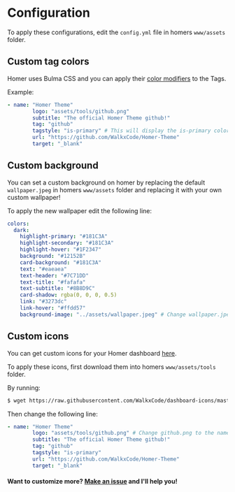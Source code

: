 # Configuration
To apply these configurations, edit the `config.yml` file in homers `www/assets` folder.


## Custom tag colors
Homer uses Bulma CSS and you can apply their [color modifiers](https://bulma.io/documentation/overview/modifiers/) to the Tags.

Example:
```yaml
- name: "Homer Theme"
        logo: "assets/tools/github.png"
        subtitle: "The official Homer Theme github!"
        tag: "github"
        tagstyle: "is-primary" # This will display the is-primary color! Try changing it to; is-link, is-info, is-success, is-warning or is-danger!
        url: "https://github.com/WalkxCode/Homer-Theme"
        target: "_blank"
```

## Custom background
You can set a custom background on homer by replacing the default `wallpaper.jpeg` in homers `www/assets` folder and replacing it with your own custom wallpaper!

To apply the new wallpaper edit the following line:
```yaml
colors:
  dark:
    highlight-primary: "#181C3A"
    highlight-secondary: "#181C3A"
    highlight-hover: "#1F2347"
    background: "#12152B"
    card-background: "#181C3A"
    text: "#eaeaea"
    text-header: "#7C71DD"
    text-title: "#fafafa"
    text-subtitle: "#8B8D9C"
    card-shadow: rgba(0, 0, 0, 0.5)
    link: "#3273dc"
    link-hover: "#ffdd57"
    background-image: "../assets/wallpaper.jpeg" # Change wallpaper.jpeg to the name of your own custom wallpaper!
```

## Custom icons
You can get custom icons for your Homer dashboard [here](https://github.com/WalkxCode/dashboard-icons).

To apply these icons, first download them into homers `www/assets/tools` folder. 

By running:
```sh
$ wget https://raw.githubusercontent.com/WalkxCode/dashboard-icons/master/png/example.png
```

Then change the following line:
```yaml
- name: "Homer Theme"
        logo: "assets/tools/github.png" # Change github.png to the name of your own custom icon!
        subtitle: "The official Homer Theme github!"
        tag: "github"
        tagstyle: "is-primary"
        url: "https://github.com/WalkxCode/Homer-Theme"
        target: "_blank"
```

#### Want to customize more? [Make an issue](https://github.com/WalkxCode/Homer-Theme/issues/new) and I'll help you!
